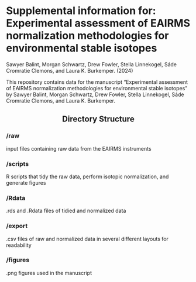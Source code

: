 Supplemental information for: Experimental assessment of EAIRMS
normalization methodologies for environmental stable isotopes
================
Sawyer Balint, Morgan Schwartz, Drew Fowler, Stella Linnekogel, Sáde
Cromratie Clemons, and Laura K. Burkemper.
(2024)

<style type="text/css">
h1.title {text-align:center;}
h4.author {text-align:center;
           font-size: 18px;}
h4.date {text-align:center;
         font-size: 18px;}
</style>

This repository contains data for the manuscript “Experimental
assessment of EAIRMS normalization methodologies for environmental
stable isotopes” by Sawyer Balint, Morgan Schwartz, Drew Fowler, Stella
Linnekogel, Sáde Cromratie Clemons, and Laura K. Burkemper.

<center>
<h2>
Directory Structure
</h2>
</center>
<h3>
/raw
</h3>
input files containing raw data from the EAIRMS instruments
<h3>
/scripts
</h3>
R scripts that tidy the raw data, perform isotopic normalization, and
generate figures
<h3>
/Rdata
</h3>
.rds and .Rdata files of tidied and normalized data
<h3>
/export
</h3>
.csv files of raw and normalized data in several different layouts for
readability
<h3>
/figures
</h3>

.png figures used in the manuscript

